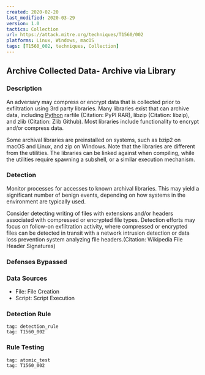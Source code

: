 ```yaml
---
created: 2020-02-20
last_modified: 2020-03-29
version: 1.0
tactics: Collection
url: https://attack.mitre.org/techniques/T1560/002
platforms: Linux, Windows, macOS
tags: [T1560_002, techniques, Collection]
---
```


## Archive Collected Data- Archive via Library

### Description

An adversary may compress or encrypt data that is collected prior to exfiltration using 3rd party libraries. Many libraries exist that can archive data, including [Python](https://attack.mitre.org/techniques/T1059/006) rarfile (Citation: PyPI RAR), libzip (Citation: libzip), and zlib (Citation: Zlib Github). Most libraries include functionality to encrypt and/or compress data.

Some archival libraries are preinstalled on systems, such as bzip2 on macOS and Linux, and zip on Windows. Note that the libraries are different from the utilities. The libraries can be linked against when compiling, while the utilities require spawning a subshell, or a similar execution mechanism.

### Detection

Monitor processes for accesses to known archival libraries. This may yield a significant number of benign events, depending on how systems in the environment are typically used.

Consider detecting writing of files with extensions and/or headers associated with compressed or encrypted file types. Detection efforts may focus on follow-on exfiltration activity, where compressed or encrypted files can be detected in transit with a network intrusion detection or data loss prevention system analyzing file headers.(Citation: Wikipedia File Header Signatures)

### Defenses Bypassed



### Data Sources

  - File: File Creation
  -  Script: Script Execution
### Detection Rule

```query
tag: detection_rule
tag: T1560_002
```

### Rule Testing

```query
tag: atomic_test
tag: T1560_002
```
